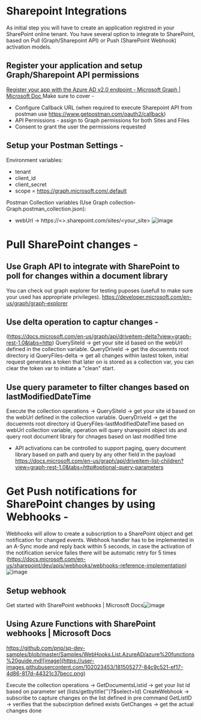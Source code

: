 # Sharepoint Integrations
As initial step you will have to create an application registred in your SharePoint online tenant.
You have several option to integrate to SharePoint, based on Pull (Graph/Sharepoint API) or Push (SharePoint Webhook) activation models.

## Register your application and setup Graph/Sharepoint API permissions
[Register your app with the Azure AD v2.0 endpoint - Microsoft Graph | Microsoft Doc
](https://docs.microsoft.com/en-us/graph/auth-register-app-v2)
Make sure to cover - 
* Configure Callback URL (when required to execute Sharepoint API from postman use https://www.getpostman.com/oauth2/callback)
* API Permissions - assign to Graph permissions for both Sites and Files
* Consent to grant the user the permissions requested

## Setup your Postman Settings - 
Environment variables:
* tenant
* client_id
* client_secret
* scope = https://graph.microsoft.com/.default

Postman Collection variables (Use Graph collection-Graph.postman_collection.json):
* webUrl -> https://<<host>>.sharepoint.com/sites/<your_site>
![image](https://user-images.githubusercontent.com/102023453/181501060-4ffd7341-a856-469c-ae7d-961980ac07c2.png)

# Pull SharePoint changes -
## Use Graph API to integrate with SharePoint to poll for changes within a document library
You can check out graph explorer for testing puposes (usefull to make sure your used has appropriate privileges).
https://developer.microsoft.com/en-us/graph/graph-explorer
 
## Use delta operation to captur changes -
 (https://docs.microsoft.com/en-us/graph/api/driveitem-delta?view=graph-rest-1.0&tabs=http)
  QuerySiteId -> get your site id based on the webUrl defined in the collection variable.
  QueryDriveId -> get the docuemnts root directory id
  QueryFiles-delta -> get all changes within lastest token, initial request generates a token that later on is stored as a collection var, you can clear the token var to initiate a "clean" start.
  
## Use query parameter to filter changes based on lastModifiedDateTime
Execute the collection operations -> 
  QuerySiteId -> get your site id based on the webUrl defined in the collection variable.
  QueryDriveId -> get the docuemnts root directory id
  QueryFiles-lastModifiedDateTime based on webUrl collection variable, operation will query sharepoint object ids and query root document library for chnages based on last modified time
  
* API activations can be controlled to support paging, query document library based on path and query by any other field in the payload
https://docs.microsoft.com/en-us/graph/api/driveitem-list-children?view=graph-rest-1.0&tabs=http#optional-query-parameters

# Get Push notifications for SharePoint changes by using Webhooks -
  
Webhooks will allow to create a subscription to a SharePoint object and get notification for changed events.
Webhook handler has to be implemented in an A-Sync mode and reply back within 5 seconds, in case the activation of the notification service failes there will be automatic retry for 5 times (https://docs.microsoft.com/en-us/sharepoint/dev/apis/webhooks/webhooks-reference-implementation)
![image](https://user-images.githubusercontent.com/102023453/181506793-cd3a5191-186f-495a-a00c-9d8223bc94c2.png)

## Setup webhook
Get started with SharePoint webhooks | Microsoft Docs![image](https://user-images.githubusercontent.com/102023453/181505318-b70405fc-bf1f-45b4-ab71-3fe05976f612.png)
  
## Using Azure Functions with SharePoint webhooks | Microsoft Docs
https://github.com/pnp/sp-dev-samples/blob/master/Samples/WebHooks.List.AzureAD/azure%20functions%20guide.md![image](https://user-images.githubusercontent.com/102023453/181505277-84c9c521-ef17-4d86-817d-44321c37becc.png)

Execute the collection operations -> 
  GetDocumentsListid -> get your list id based on parameter set (lists/getbytitle('<your documents folder>')?$select=Id)
  CreateWebhook -> subscribe to capture changes on the list defined in pre command
  GetListID -> verifies that the subscirption defined exists
  GetChanges -> get the actual changes done




